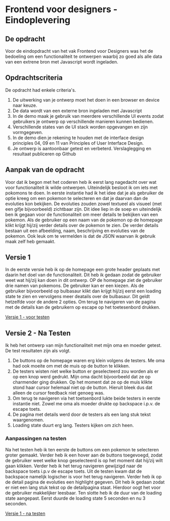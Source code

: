 # Frontend voor designers - Eindoplevering

## De opdracht
Voor de eindopdracht van het vak Frontend voor Designers was het de bedoeling om een functionaliteit te ontwerpen waarbij zo goed als alle data van een extrene bron met Javascript wordt ingeladen.

## Opdrachtscriteria
De opdracht had enkele criteria's. 

1. De uitwerking van je ontwerp moet het doen in een browser en device naar keuze.
2. De data wordt van een externe bron ingeladen met Javascript
3. In de demo maak je gebruik van meerdere verschillende UI events zodat gebruikers je ontwerp op verschillende manieren kunnen bedienen.
4. Verschillende states van de UI stack worden opgevangen en zijn vormgegeven.
5. In de demo dien je rekening te houden met de interface design principles 04, 09 en 11 van Principles of User Interface Design.
6. Je ontwerp is aantoonbaar getest en verbeterd. Verslaglegging en resultaat publiceren op Github

## Aanpak van de opdracht

Voor dat ik begon met het coderen heb ik eerst lang nagedacht over wat voor functionaliteit ik wilde ontwerpen. Uiteindelijk besloot ik om iets met pokomons te doen. In eerste instantie had ik het idee dat je als gebruiker de optie kreeg om een pokemon te selecteren en dat je daarvan dan de evoluties kon bekijken. De evoluties zouden zowel textueel als visueel (met een gifje bijvoorbeeld) zichtbaar zijn. Dit idee liep in de soep en uiteindelijk ben ik gegaan voor de functionaliteit om meer details te bekijken van een pokemon. Als de gebruiker op een naam van de pokemon op de homepage klikt krijgt hij/zij verder details over de pokemon te zien. De verder details bestaan uit een afbeelding, naam, beschrijving en evoluties van de pokemon. Ook leuk om te vermelden is dat de JSON waarvan ik gebruik maak zelf heb gemaakt. 

## Versie 1

In de eerste versie heb ik op de homepage een grote header geplaats met daarin het doel van de functionaliteit. Dit heb ik gedaan zodat de gebruiker weet wat hij/zij kan doen in dit ontwerp. OP de homepage ziet de gebruiker drie namen van pokemons. De gebruiker kan er een kiezen. Als de gebruiker bijvoorbeeld op bulbasaur klikt dan krijgt hij/zij eerst een loading state te zien en vervolgens meer deatails over de bulbasaur. Dit geldt hetzelfde voor de andere 2 opties. Om terug te navigeren van de pagina met de details kan de gebruikern op escape op het toetesenbord drukken. 

[Versie 1 - voor testen](https://rodicornelisse.github.io/pokemonV1/)

## Versie 2 - Na Testen

Ik heb het ontwerp van mijn functionaliteit met mijn oma en moeder getest. De test resultaten zijn als volgt.
1. De buttons op de homepage waren erg klein volgens de testers. Me oma had ook moeite om met de muis op de button te klikken.
2. De testers wisten niet welke button er geselecteerd zou worden als er op een knop werd gedrukt. Mijn oma dacht bijvoorbeeld dat ze op charmender ging drukken. Op het moment dat ze op de muis klikte stond haar cursor helemaal niet op de button. Hieruit bleek dus dat alleen de cursor feedback niet genoeg was.
3. Om terug te navigeren via het toetsenbord lukte beide testers in eerste instantie niet. Zowel me oma als moeder drukte op backspace i.p.v. de escape toets.
4. De pagina met details werd door de testers als een lang stuk tekst waargenomen. 
5. Loading state duurt erg lang. Testers kijken om zich heen.

  ### Aanpassingen na testen
Na het testen heb ik ten eerste de buttons om een pokemon te selecteren groter gemaakt. Verder heb ik een hover aan de buttons toegevoegd, zodat de gebruiker weet welke knop geselecteerd is op het moment dat hij/zij wilt gaan klikken. Verder heb ik het terug navigeren gewijzigd naar de backspace toets i.p.v de escape toets. Uit de testen kwam dat de backspace namelijk logischer is voor het terug navigeren. Verder heb ik op de detail pagina de evoluties een highlight gegeven. Dit heb ik gedaan zodat er niet een lang stuk tekst op de detailpagina staat. Hierdoor oogt het voor de gebruiker makkelijker leesbaar. Ten slotte heb ik de duur van de loading state aangepast. Eerst duurde de loading state 5 seconden en nu 3 seconden.

[Versie 1 - na testen](https://rodicornelisse.github.io/pokemonV2/)

